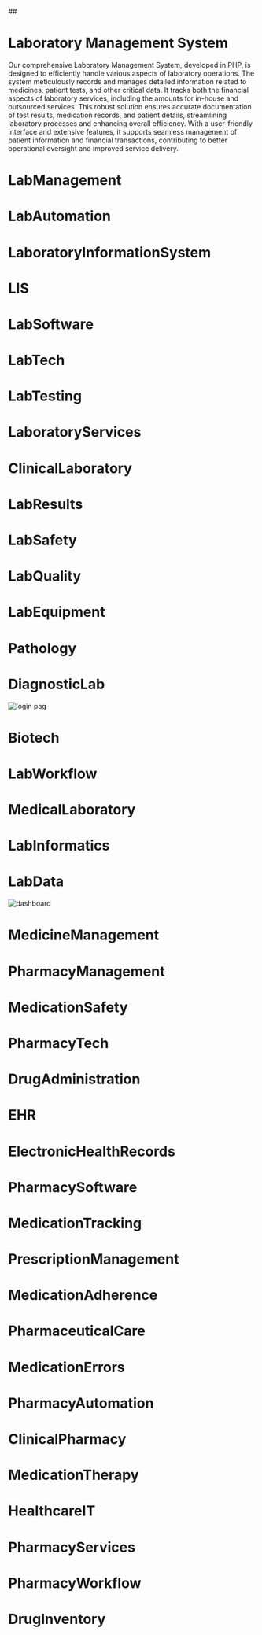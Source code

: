 ##<h1> Laboratory Management System </h1>
<p>Our comprehensive Laboratory Management System, developed in PHP, is designed to efficiently handle various aspects of laboratory operations. The system meticulously records and manages detailed information related to medicines, patient tests, and other critical data. It tracks both the financial aspects of laboratory services, including the amounts for in-house and outsourced services. This robust solution ensures accurate documentation of test results, medication records, and patient details, streamlining laboratory processes and enhancing overall efficiency. With a user-friendly interface and extensive features, it supports seamless management of patient information and financial transactions, contributing to better operational oversight and improved service delivery.</p>

# LabManagement
# LabAutomation
# LaboratoryInformationSystem
# LIS
# LabSoftware
# LabTech
# LabTesting
# LaboratoryServices
# ClinicalLaboratory
# LabResults
# LabSafety
# LabQuality
# LabEquipment
# Pathology
# DiagnosticLab
![login pag](https://github.com/user-attachments/assets/4b67abd2-1582-482f-bb07-40d6e5252a02)

# Biotech
# LabWorkflow
# MedicalLaboratory
# LabInformatics
# LabData


![dashboard](https://github.com/user-attachments/assets/0f6d89ff-397f-422e-a40d-53e02f93b9bc)
# MedicineManagement
# PharmacyManagement
# MedicationSafety
# PharmacyTech
# DrugAdministration
# EHR
# ElectronicHealthRecords
# PharmacySoftware
# MedicationTracking
# PrescriptionManagement
# MedicationAdherence
# PharmaceuticalCare
# MedicationErrors
# PharmacyAutomation
# ClinicalPharmacy
# MedicationTherapy
# HealthcareIT
# PharmacyServices
# PharmacyWorkflow
# DrugInventory
